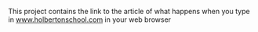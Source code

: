 This project contains the link to the article of what happens when you type in www.holbertonschool.com in your web browser
